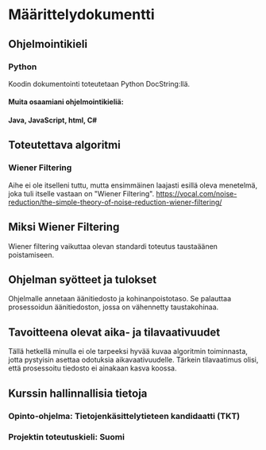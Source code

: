 # Määrittelydokumentti
## Ohjelmointikieli
### Python
Koodin dokumentointi toteutetaan Python DocString:llä.
#### Muita osaamiani ohjelmointikieliä:
#### Java, JavaScript, html, C#
## Toteutettava algoritmi
### Wiener Filtering
Aihe ei ole itselleni tuttu, mutta ensimmäinen laajasti esillä oleva menetelmä, joka tuli itselle vastaan on "Wiener Filtering".
https://vocal.com/noise-reduction/the-simple-theory-of-noise-reduction-wiener-filtering/

## Miksi Wiener Filtering
Wiener filtering vaikuttaa olevan standardi toteutus taustaäänen poistamiseen.

## Ohjelman syötteet ja tulokset
Ohjelmalle annetaan äänitiedosto ja kohinanpoistotaso. Se palauttaa prosessoidun äänitiedoston, jossa on vähennetty taustakohinaa. 

## Tavoitteena olevat aika- ja tilavaativuudet
Tällä hetkellä minulla ei ole tarpeeksi hyvää kuvaa algoritmin toiminnasta,
jotta pystyisin asettaa odotuksia aikavaativuudelle.
Tärkein tilavaatimus olisi, että prosessoitu tiedosto ei ainakaan kasva koossa.

## Kurssin hallinnallisia tietoja
### Opinto-ohjelma: Tietojenkäsittelytieteen kandidaatti (TKT)
### Projektin toteutuskieli: Suomi
